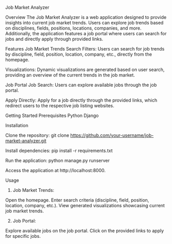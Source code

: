 Job Market Analyzer

Overview
The Job Market Analyzer is a web application designed to provide insights into current job market trends. Users can explore job trends based on disciplines, fields, positions, locations, companies, and more. Additionally, the application features a job portal where users can search for jobs and directly apply through provided links.


Features
Job Market Trends
Search Filters: Users can search for job trends by discipline, field, position, location, company, etc., directly from the homepage.

Visualizations: Dynamic visualizations are generated based on user search, providing an overview of the current trends in the job market.

Job Portal
Job Search: Users can explore available jobs through the job portal.

Apply Directly: Apply for a job directly through the provided links, which redirect users to the respective job listing websites.

Getting Started
Prerequisites
Python
Django 

Installation

Clone the repository:
git clone https://github.com/your-username/job-market-analyzer.git

Install dependencies:
pip install -r requirements.txt

Run the application:
python manage.py runserver

Access the application at http://localhost:8000.

Usage
1. Job Market Trends:

Open the homepage.
Enter search criteria (discipline, field, position, location, company, etc.).
View generated visualizations showcasing current job market trends.

2. Job Portal:

Explore available jobs on the job portal.
Click on the provided links to apply for specific jobs.
